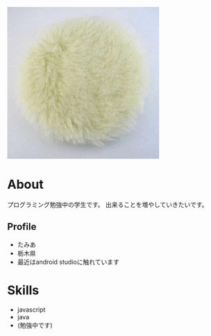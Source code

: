 ![プロフィール画像](kedama.jpg)

# <a name="header-1-8f7f4c1ce7a4f933663d10543562b096"></a> About

プログラミング勉強中の学生です。
出来ることを増やしていきたいです。

## <a name="header-2-cce99c598cfdb9773ab041d54c3d973a"></a> Profile
- たみあ
- 栃木県
- 最近はandroid studioに触れています

# <a name="header-1-aa79c5d1cbe3d96218a92481bcfaa39c"></a> Skills
- javascript
- java
- (勉強中です)
